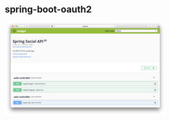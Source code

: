 # spring-boot-oauth2

![Preview](https://raw.githubusercontent.com/CNadjim/spring-social/master/assets/screen.png)

